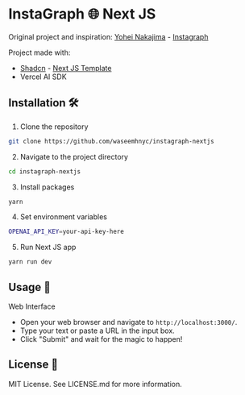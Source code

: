 # InstaGraph 🌐 Next JS 

Original project and inspiration: [<a href="https://twitter.com/yoheinakajima">Yohei Nakajima</a>](https://twitter.com/yoheinakajima) - [<a href="https://github.com/yoheinakajima/instagraph">Instagraph</a>](https://github.com/yoheinakajima/instagraph)

Project made with:
- [<a href="https://twitter.com/shadcn">Shadcn</a>](https://twitter.com/shadcn) - [<a href="https://github.com/shadcn/next-template">Next JS Template</a>](https://github.com/shadcn/next-template)
- Vercel AI SDK

## Installation 🛠️

1. Clone the repository
```bash
git clone https://github.com/waseemhnyc/instagraph-nextjs
```
2. Navigate to the project directory
```bash
cd instagraph-nextjs
```
3. Install packages
```bash
yarn
```
4. Set environment variables
```bash
OPENAI_API_KEY=your-api-key-here
```
5. Run Next JS app
```bash
yarn run dev
```

## Usage 🎉

Web Interface
- Open your web browser and navigate to `http://localhost:3000/`.
- Type your text or paste a URL in the input box.
- Click "Submit" and wait for the magic to happen!

## License 📝

MIT License. See LICENSE.md for more information.
